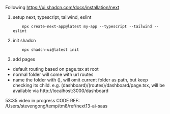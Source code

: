Following https://ui.shadcn.com/docs/installation/next

1. setup next, typescript, tailwind, eslint
   ```shell
       npx create-next-app@latest my-app --typescript --tailwind --eslint
   ```
2. init shadcn
   ```shell
       npx shadcn-ui@latest init
   ```
3. add pages

- default routing based on page.tsx at root
- normal folder will come with url routes
- name the folder with (), will omit current folder as path, but keep checking its child. e.g. (dashboard)/(routes)/dashboard/page.tsx, will be available via http://localhost:3000/dashboard



53:35 video in progress
CODE REF: /Users/stevengong/temp/tm8/ref/next13-ai-saas